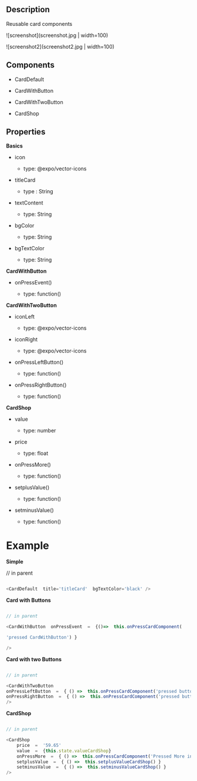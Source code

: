 ## Description

Reusable card components

  

![screenshot](screenshot.jpg | width=100)

![screenshot2](screenshot2.jpg | width=100)

## **Components**

  

* CardDefault

* CardWithButton

* CardWithTwoButton
* CardShop

  

## **Properties**

  

**Basics**

* icon

	* type: @expo/vector-icons

* titleCard

	* type : String

* textContent

	* type: String

* bgColor

	* type: String

* bgTextColor

	* type: String

**CardWithButton**

* onPressEvent()

	* type: function()

**CardWithTwoButton**

  

* iconLeft

	* type: @expo/vector-icons

* iconRight

	* type: @expo/vector-icons

* onPressLeftButton()

	* type: function()

* onPressRightButton()

	* type: function()

  
  

**CardShop**

  

* value

	* type: number

* price

	* type: float

* onPressMore()

	* type: function()

* setplusValue()

	* type: function()

* setminusValue()

	* type: function()

  
  

# Example

**Simple**

// in parent

```javascript

<CardDefault  title='titleCard'  bgTextColor='black' />

```

  

**Card with Buttons**

```javascript

// in parent

<CardWithButton  onPressEvent  =  {()=>  this.onPressCardComponent(

'pressed CardWithButton') }

/>

```

**Card with two Buttons**

```javascript

// in parent

<CardWithTwoButton
onPressLeftButton  =  { () =>  this.onPressCardComponent('pressed buttonLeft in CardWithTwoButton') }
onPressRightButton  =  { () =>  this.onPressCardComponent('pressed buttonRight in CardWithTwoButton') }
/>

```

**CardShop**

```javascript

// in parent

<CardShop
	price  =  '59.65'
	value  =  {this.state.valueCardShop}
	onPressMore  =  { () =>  this.onPressCardComponent('Pressed More in CardShop') }
	setplusValue  =  { () =>  this.setplusValueCardShop() }
	setminusValue  =  { () =>  this.setminusValueCardShop() }
/>

```